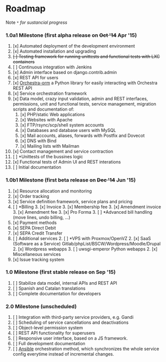 # Roadmap

Note `*` _for sustancial progress_


### 1.0a1 Milestone (first alpha release on ~~Oct '14~~ Apr '15)

1. [x] Automated deployment of the development environment
2. [x] Automated installation and upgrading
2. ~~[ ] Testing framework for running unittests and functional tests with LXC containers~~
2. [ ] Continuous integration with Jenkins
2. [x] Admin interface based on django.contrib.admin
3. [x] REST API for users
2. [x] [Orchestra-orm](https://github.com/glic3rinu/orchestra-orm) a Python library for easily interacting with Orchestra REST API
3. [x] Service orchestration framework
4. [x] Data model, crazy input validation, admin and REST interfaces, permissions, unit and functional tests, service management, migration scripts and documentation of:
    1. [x] PHP/static Web applications
    1. [x] Websites with Apache
    2. [x] FTP/rsync/scp/shell system accounts
    2. [x] Databases and database users with MySQL
    1. [x] Mail accounts, aliases, forwards with Postfix and Dovecot
    1. [x] DNS with Bind
    1. [x] Mailing lists with Mailman
1. [x] Contact management and service contraction
1. [ ] *Unittests of the bussines logic
2. [x] Functional tests of Admin UI and REST interations
1. [ ] Initial documentation


### 1.0b1 Milestone (first beta release on ~~Dec '14~~ Jun '15)

1. [x] Resource allocation and monitoring
1. [x] Order tracking
2. [x] Service definition framework, service plans and pricing
3. [ ] *Billing
    3. [x] Invoice
    3. [x] Membership fee
    3. [x] Amendment invoice
    3. [x] Amendment fee
    3. [x] Pro Forma
    3. [ ] *Advanced bill handling (move lines, undo billing, ...)
1. [x] Payment methods
  1. [x] SEPA Direct Debit
  2. [x] SEPA Credit Transfer
2. [ ] Additional services
    2. [ ] *VPS with Proxmox/OpenVZ
    2. [x] SaaS (Software as a Service) Gitlab/phpList/BSCW/Wordpress/Moodle/Drupal
    2. [x] Wordpress webapps
    3. [ ] uwsgi-emperor Python webapps
    2. [x] Miscellaneous services
2. [x] Issue tracking system


### 1.0 Milestone (first stable release on Sep '15)

1. [ ] Stabilize data model, internal APIs and REST API
3. [ ] Spanish and Catalan translations
1. [ ] Complete documentation for developers


### 2.0 Milestone (unscheduled)

1. [ ] Integration with third-party service providers, e.g. Gandi
2. [ ] Scheduling of service cancellations and deactivations
1. [ ] Object-level permission system
2. [ ] REST API functionality for superusers
3. [ ] Responsive user interface, based on a JS framework.
4. [ ] Full development documentation
5. [ ] [Ansible](http://www.ansible.com/home) orchestration method, which synchronizes the whole service config everytime instead of incremental changes.
